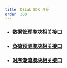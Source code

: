 ```yaml
---
title: DSLab SDK 介绍
order: 300
---
```


- ### [数据管理模块相关接口](./data/index.md)

- ### [负荷预测模块相关接口](./load_prediction/index.md)

- ### [时序潮流模块相关接口](./power_flow/index.md)
  


